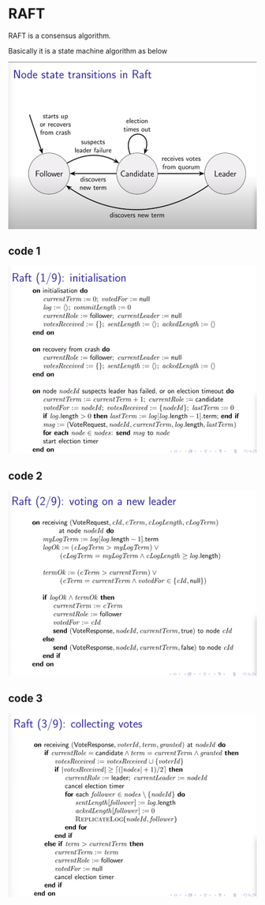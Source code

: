 # RAFT

RAFT is a consensus algorithm.

Basically it is a state machine algorithm as below

![image-20210113092002671](./imgs/raft-state-machine.png)



## code 1

![image-20210113092203984](./imgs/raft-code-1.png)



## code 2

![image-20210113093022154](./imgs/raft-code-2.png)



## code 3

![image-20210113093853017](./imgs/raft-code-3.png)




